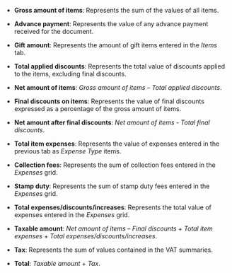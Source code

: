 - **Gross amount of items**: Represents the sum of the values of all items.

- **Advance payment**: Represents the value of any advance payment received for the document.

- **Gift amount**: Represents the amount of gift items entered in the *Items* tab.

- **Total applied discounts**: Represents the total value of discounts applied to the items, excluding final discounts.

- **Net amount of items**: *Gross amount of items* – *Total applied discounts*.

- **Final discounts on items**: Represents the value of final discounts expressed as a percentage of the gross amount of items.

- **Net amount after final discounts**: *Net amount of items* - *Total final discounts*.

- **Total item expenses**: Represents the value of expenses entered in the previous tab as *Expense Type* items.

- **Collection fees**: Represents the sum of collection fees entered in the *Expenses* grid.

- **Stamp duty**: Represents the sum of stamp duty fees entered in the *Expenses* grid.

- **Total expenses/discounts/increases**: Represents the total value of expenses entered in the *Expenses* grid.

- **Taxable amount**: *Net amount of items* – *Final discounts* + *Total item expenses* + *Total expenses/discounts/increases*.

- **Tax**: Represents the sum of values contained in the VAT summaries.

- **Total**: *Taxable amount* + *Tax*.
